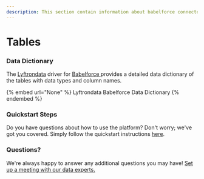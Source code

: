 ```yaml
---
description: This section contain information about babelforce connector tables information
---
```


# Tables

### Data Dictionary

The [Lyftrondata](https://www.lyftrondata.com/) driver for [Babelforce](None/)[ ](https://www.lyftrondata.com/integration/babelforce/)provides a detailed data dictionary of the tables with data types and column names.

{% embed url="None" %}
Lyftrondata Babelforce Data Dictionary
{% endembed %}

### Quickstart Steps

Do you have questions about how to use the platform? Don't worry; we've got you covered. Simply follow the quickstart instructions [here](../README.md).

### Questions? <a href="#questions" id="questions"></a>

We're always happy to answer any additional questions you may have! [Set up a meeting with our data experts.](https://www.lyftrondata.com/book-a-meeting/)

